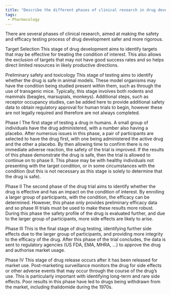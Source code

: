 ```yaml
---
title: "Describe the different phases of clinical research in drug development and their respective purposes."
tags:
 - Pharmacology
---
```

There are several phases of clinical research, aimed at making the safety and efficacy testing process of drug development safer and more rigorous.

Target Selection
    This stage of drug development aims to identify targets that may be effective for treating the condition of interest. This also allows the exclusion of targets that may not have good success rates and so helps direct limited resources in likely productive directions. 

Preliminary safety and toxicology
    This stage of testing aims to identify whether the drug is safe in animal models. These model organisms may have the condition being studied present within them, such as through the use of transgenic mice. Typically, this stage involves both rodents and mammals (beagles, marsupials, monkeys). Additional steps, such as receptor occupancy studies, can be added here to provide additional safety data to obtain regulatory approval for human trials to begin, however these are not legally required and therefore are not always completed. 

Phase I
    The first stage of testing a drug in humans. A small group of individuals have the drug administered, with a number also having a placebo. After numerous issues in this phase, a pair of participants are selected to have the drug first, with one being administered the active drug and the other a placebo. By then allowing time to confirm there is no immediate adverse reaction, the safety of the trial is improved. If the results of this phase demonstrate the drug is safe, then the trial is allowed to continue on to phase II. This phase may be with healthy individuals not presenting with the target condition, or in some circumstances with the condition (but this is not necessary as this stage is solely to determine that the drug is safe).

Phase II
    The second phase of the drug trial aims to identify whether the drug is effective and has an impact on the condition of interest. By enrolling a larger group of participants, with the condition, the efficacy can be determined. However, this phase only provides preliminary efficacy data and so phase III trials must be used to make these results more robust. During this phase the safety profile of the drug is evaluated further, and due to the larger group of participants, more side effects are likely to arise. 

Phase III
    This is the final stage of drug testing, identifying further side effects due to the larger group of participants, and providing more integrity to the efficacy of the drug. After this phase of the trial concludes, the data is sent to regulatory agencies (US FDA, EMA, MHRA, …) to approve the drug and authorise market usage. 

Phase IV
    This stage of drug release occurs after it has been released for market use. Post-marketing surveillance monitors the drug for side effects or other adverse events that may occur through the course of the drug’s use. This is particularly important with identifying long-term and rare side effects. Poor results in this phase have led to drugs being withdrawn from the market, including thalidomide during the 1970s. 

